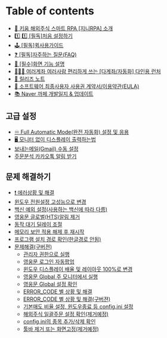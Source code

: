 # Table of contents

* [🤖 키움 해외주식 스마트 RPA \[지니RPA\] 소개](README.md)
* [1️⃣ 1️⃣ \[필독\]처음 설정하기](init1.md)
* [🕹️ \[필독\]퀵사용가이드](quick\_guide.md)
* [❓ \[필독\]자주하는 질문(FAQ)](faq.md)
* [📖 \[필수\]화면 기능 설명](detail.md)
* [🧑‍🤝‍🧑 여러계좌 여러사람 편리하게 쓰는 \[다계좌/자동화\] 다인용 런처](launcher.md)
* [📃 릴리즈 노트](releasenote.md)
* [📝 소프트웨어 최종사용자 사용권 계약서/이용약관(EULA)](eula.md)
* [📚 Naver 까페 개발일지 & 업데이트](update-link.md)

## 고급 설정 <a href="#advanced_setting" id="advanced_setting"></a>

* [♾️ Full Automatic Mode(완전 자동화) 설정 및 응용](advanced\_setting/fullautomatic.md)
* [🖥️ 모니터 없이 디스플레이 출력하는법](advanced\_setting/fullautomatic/nomonitor.md)
* [보내는메일(Gmail) 수동 설정](advanced\_setting/gmail.md)
* [주문분석 카카오톡 알림 받기](advanced\_setting/kakao.md)

## 문제 해결하기 <a href="#issue_solved" id="issue_solved"></a>

* [❗ 에러상황 및 해결](issue\_solved/error\_code.md)
* [윈도우 전원설정 고성능으로 변경](issue\_solved/solved4.md)
* [백신 예외 설정(사용하는 백신에 따라 다름)](issue\_solved/antivirus.md)
* [영웅문 글로벌(HTS)알림 제거](issue\_solved/hts.md)
* [동작 대기 딜레이 조절](issue\_solved/delay.md)
* [메모리 보안 적용 해제 후 재시작](issue\_solved/memory.md)
* [프로그램 설치 경로 확인(한글경로 안됨)](issue\_solved/solved6.md)
* [문제해결(구버젼)](issue\_solved/undefined-1/README.md)
  * [관리자 권한으로 실행](issue\_solved/undefined-1/init4.md)
  * [영웅문 로그인 자동팝업](issue\_solved/undefined-1/undefined.md)
  * [윈도우 디스플레이 배율 및 레이아웃 100%로 변경](issue\_solved/undefined-1/solved0.md)
  * [영웅문 Global 주 모니터에서 실행](issue\_solved/undefined-1/solved5.md)
  * [영웅문 Global 설정 확인](issue\_solved/undefined-1/solved1.md)
  * [ERROR\_CODE 별 상황 및 해결](issue\_solved/undefined-1/error\_code.md)
  * [ERROR\_CODE 별 상황 및 해결(구버젼)](issue\_solved/undefined-1/error\_code-1.md)
  * [기본매도 비율 설정, 윈도우종료 등 config.ini 설정](issue\_solved/undefined-1/advanced1.md)
  * [해외주식 일괄주문 설정 확인(제거예정)](issue\_solved/undefined-1/solved2.md)
  * [config.ini의 종목 추가/삭제 확인](issue\_solved/undefined-1/solved3.md)
  * [툴바 제거 또는 화면고정(제거예정)](issue\_solved/undefined-1/solved7.md)
